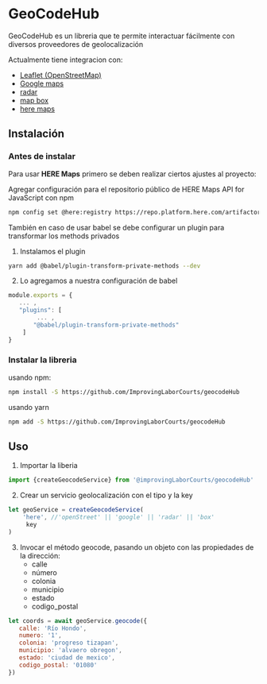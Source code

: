 # GeoCodeHub

GeoCodeHub es un libreria que te permite interactuar fácilmente con diversos proveedores de geolocalización

Actualmente tiene integracion con:
- [Leaflet (OpenStreetMap)](https://leafletjs.com/reference.html)
- [Google maps](https://developers.google.com/maps/documentation/javascript)
- [radar](https://radar.com/documentation/maps/maps)
- [map box](https://docs.mapbox.com/mapbox-gl-js/guides/install/)
- [here maps](https://www.here.com/docs/bundle/maps-api-for-javascript-developer-guide/page/topics/get-started-bundling.html)

## Instalación
### Antes de instalar
Para usar **HERE Maps** primero se deben realizar ciertos ajustes al proyecto:

Agregar configuración para el repositorio público de HERE Maps API for JavaScript con npm

```sh
npm config set @here:registry https://repo.platform.here.com/artifactory/api/npm/maps-api-for-javascript/
```
También en caso de usar babel se debe configurar un plugin para transformar los methods privados
1. Instalamos el plugin 
```sh
yarn add @babel/plugin-transform-private-methods --dev
```
2. Lo agregamos a nuestra configuración de babel
```js
module.exports = {
   ... ,
   "plugins": [
        ... ,
       "@babel/plugin-transform-private-methods"
    ]
}
```
### Instalar la libreria
usando npm:
```sh
npm install -S https://github.com/ImprovingLaborCourts/geocodeHub
```
usando yarn
```sh
npm add -S https://github.com/ImprovingLaborCourts/geocodeHub
```
## Uso
1. Importar la liberia
```js
import {createGeocodeService} from '@improvingLaborCourts/geocodeHub'
```
2. Crear un servicio geolocalización con el tipo y la key
```js
let geoService = createGeocodeService(
    'here', //'openStreet' || 'google' || 'radar' || 'box'
     key
)
```
3. Invocar el método geocode, pasando un objeto con las propiedades de la dirección:
   - calle
   - número
   - colonia
   - municipio
   - estado
   - codigo_postal
```js
let coords = await geoService.geocode({
   calle: 'Río Hondo',
   numero: '1',
   colonia: 'progreso tizapan',
   municipio: 'alvaero obregon',
   estado: 'ciudad de mexico',
   codigo_postal: '01080'
})
```
